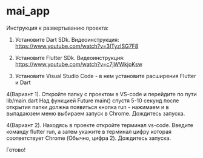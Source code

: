 # mai_app

Инструкция к развертыванию проекта:

1. Установите Dart SDk. 
Видеоинструкция: https://www.youtube.com/watch?v=3ITyzISG7F8

2. Установите Flutter SDk. 
Видеоинструкция: https://www.youtube.com/watch?v=c7jWWkjoKsw

3. Установите Visual Studio Code - в нем установите расширения Flutter и Dart

4(Вариант 1). Откройте папку с проектом в VS-code и перейдите по пути lib/main.dart
Над функцией Future<void> main() спустя 5-10 секунд после открытия папки должна появиться кнопка run - нажимаем и в выпадаюзем меню выбираем запуск в Chrome. Дождитесь запуска.

4(Вариант 2). Находясь в проекте откройте терминал vs-code. Введите команду flutter run, а затем укажите в терминал цифру которая соответствует Chrome (Обычно, цифра 2). Дождитесь запуска.

Готово!
